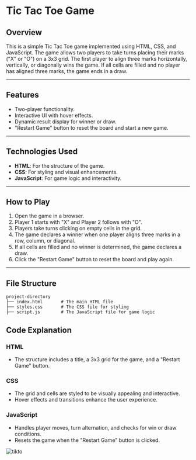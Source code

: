 
# Tic Tac Toe Game

## Overview
This is a simple Tic Tac Toe game implemented using HTML, CSS, and JavaScript. The game allows two players to take turns placing their marks ("X" or "O") on a 3x3 grid. The first player to align three marks horizontally, vertically, or diagonally wins the game. If all cells are filled and no player has aligned three marks, the game ends in a draw.

---

## Features
- Two-player functionality.
- Interactive UI with hover effects.
- Dynamic result display for winner or draw.
- "Restart Game" button to reset the board and start a new game.

---

## Technologies Used
- **HTML**: For the structure of the game.
- **CSS**: For styling and visual enhancements.
- **JavaScript**: For game logic and interactivity.

---

## How to Play
1. Open the game in a browser.
2. Player 1 starts with "X" and Player 2 follows with "O".
3. Players take turns clicking on empty cells in the grid.
4. The game declares a winner when one player aligns three marks in a row, column, or diagonal.
5. If all cells are filled and no winner is determined, the game declares a draw.
6. Click the "Restart Game" button to reset the board and play again.

---

## File Structure
```
project-directory
├── index.html       # The main HTML file
├── styles.css       # The CSS file for styling
├── script.js        # The JavaScript file for game logic
```

## Code Explanation

### HTML
- The structure includes a title, a 3x3 grid for the game, and a "Restart Game" button.

### CSS
- The grid and cells are styled to be visually appealing and interactive.
- Hover effects and transitions enhance the user experience.

### JavaScript
- Handles player moves, turn alternation, and checks for win or draw conditions.
- Resets the game when the "Restart Game" button is clicked.

![tikto](https://github.com/user-attachments/assets/b2a1bb64-0b5b-4488-a616-3206b8b56d1b)
